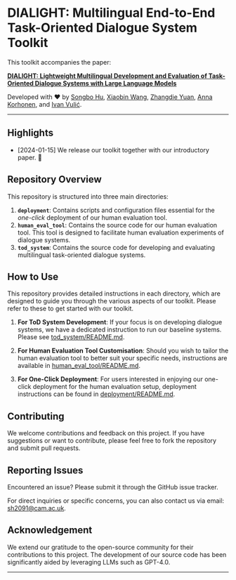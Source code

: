 # DIALIGHT: Multilingual End-to-End Task-Oriented Dialogue System Toolkit

This toolkit accompanies the paper:

[**DIALIGHT: Lightweight Multilingual Development and Evaluation of Task-Oriented Dialogue Systems with Large Language Models**](https://arxiv.org/abs/2401.02208)

Developed with ❤️️ by [Songbo Hu](https://songbohu.github.io), [Xiaobin Wang](https://github.com/wxb9585), [Zhangdie Yuan](https://www.moyyuan.com), [Anna Korhonen](https://sites.google.com/site/annakorhonen/), and [Ivan Vulić](https://sites.google.com/site/ivanvulic/).

---

## Highlights

- [2024-01-15] We release our toolkit together with our introductory paper. 🎉


## Repository Overview

This repository is structured into three main directories:

1. **`deployment`**: Contains scripts and configuration files essential for the *one-click* deployment of our human evaluation tool.
2. **`human_eval_tool`**: Contains the source code for our human evaluation tool. This tool is designed to facilitate human evaluation experiments of dialogue systems.
3. **`tod_system`**: Contains the source code for developing and evaluating multilingual task-oriented dialogue systems.

## How to Use

This repository provides detailed instructions in each directory, which are designed to guide you through the various aspects of our toolkit. Please refer to these to get started with our toolkit. 

1. **For ToD System Development**: If your focus is on developing dialogue systems, we have a dedicated instruction to run our baseline systems. Please see [tod_system/README.md](tod_system/README.md).

2. **For Human Evaluation Tool Customisation**: Should you wish to tailor the human evaluation tool to better suit your specific needs, instructions are available in [human_eval_tool/README.md](human_eval_tool/README.md).

3. **For One-Click Deployment**: For users interested in enjoying our one-click deployment for the human evaluation setup, deployment instructions can be found in [deployment/README.md](deployment/README.md).


## Contributing

We welcome contributions and feedback on this project. If you have suggestions or want to contribute, please feel free to fork the repository and submit pull requests.

## Reporting Issues

Encountered an issue? Please submit it through the GitHub issue tracker.

For direct inquiries or specific concerns, you can also contact us via email: [sh2091@cam.ac.uk](mailto:sh2091@cam.ac.uk).


## Acknowledgement

We extend our gratitude to the open-source community for their contributions to this project. The development of our source code has been significantly aided by leveraging LLMs such as GPT-4.0.

---